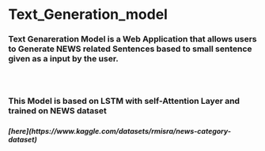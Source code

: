 # Text_Generation_model

<h3>Text Genareration Model is a Web Application that allows users to Generate NEWS related Sentences based to small sentence given as a input by the user.<h3>
  <br>
<h3>This Model is based on LSTM with self-Attention Layer and trained on NEWS dataset<h3>
<h5><DATASET LINK<h5>
  [here](https://www.kaggle.com/datasets/rmisra/news-category-dataset)
